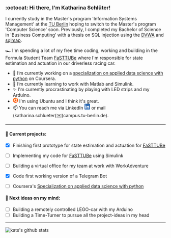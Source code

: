 ###  :octocat: Hi there, I'm Katharina Schlüter!


I currently study in the Master's program 'Information Systems Management' at the [TU Berlin](https://www.tu.berlin/) hoping to switch to the Master's program 'Computer Science' soon. Previously, I completed my Bachelor of Science in 'Business Computing' with a thesis on SQL injection using the [DVWA](https://github.com/digininja/DVWA) and [sqlmap](http://sqlmap.org/).  

:racing_car: I'm spending a lot of my free time coding, working and building in the Formula Student Team [FaSTTUBe](https://fasttube.de/) where I'm responsible for state estimation and actuation in our driverless racing car.



- 🔭 I’m currently working on a [specialization on applied data science with python](https://www.coursera.org/specializations/data-science-python) on Coursera.
- 🌱 I’m currently learning to work with Matlab and Simulink.
- ✨ I'm currently procrastinating by playing with LED strips and my Arduino.
- <img height="16px" src="./images/ubuntu.png" /> I'm using Ubuntu and I think it's great.
- 📫 You can reach me via LinkedIn [<img height="18px" src="./images/LinkedIn.png" />](https://www.linkedin.com/in/katharina-schl%C3%BCter-5077b5166/) or mail (katharina.schlueter(:envelope:)campus.tu-berlin.de).

------------------------
#### :brain: Current  projects:
* [x] Finishing first prototype for state estimation and actuation for [FaSTTUBe](https://fasttube.de/)
* [ ] Implementing my code for [FaSTTUBe](https://fasttube.de/) using Simulink
* [ ] Building a virtual office for my team at work with WorkAdventure
* [x] Code first working version of a Telegram Bot
* [ ] Coursera's [Specialization on applied data science with python](https://www.coursera.org/specializations/data-science-python)


#### :brain: Next ideas on my mind:
* [ ] Building a remotely controlled LEGO-car with my Arduino
* [ ] Building a Time-Turner to pursue all the project-ideas in my head

-----------------------


![kats's github stats](https://github-readme-stats.vercel.app/api?username=kats-schl&show_icons=true&theme=merko)
